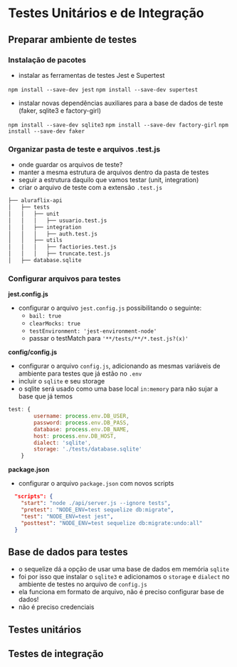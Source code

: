 # Testes Unitários e de Integração

## Preparar ambiente de testes

### Instalação de pacotes

- instalar as ferramentas de testes Jest e Supertest

`npm install --save-dev jest`
`npm install --save-dev supertest`

- instalar novas dependências auxiliares para a base de dados de teste (faker, sqlite3 e factory-girl)

`npm install --save-dev sqlite3`
`npm install --save-dev factory-girl`
`npm install --save-dev faker`

### Organizar pasta de teste e arquivos .test.js

- onde guardar os arquivos de teste?
- manter a mesma estrutura de arquivos dentro da pasta de testes
- seguir a estrutura daquilo que vamos testar (unit, integration)
- criar o arquivo de teste com a extensão `.test.js`

```bash
├── aluraflix-api
│   ├── tests
│   │   ├── unit
│   │   │   ├── usuario.test.js
│   │   ├── integration
│   │   │   ├── auth.test.js
│   │   ├── utils
│   │   │   ├── factiories.test.js
│   │   │   ├── truncate.test.js
│   ├── database.sqlite
```

### Configurar arquivos para testes

**jest.config.js**

- configurar o arquivo `jest.config.js` possibilitando o seguinte:
    - `bail: true` 
    - `clearMocks: true`
    - `testEnvironment: 'jest-environment-node'`
    - passar o testMatch para `'**/tests/**/*.test.js?(x)'`

**config/config.js**

- configurar o arquivo `config.js`, adicionando as mesmas variáveis de ambiente para testes que já estão no `.env`
- incluir o `sqlite` e seu storage
- o sqlite será usado como uma base local `in:memory` para não sujar a base que já temos

```javascript
test: {
        username: process.env.DB_USER,
        password: process.env.DB_PASS,
        database: process.env.DB_NAME,
        host: process.env.DB_HOST,
        dialect: 'sqlite',
        storage: './tests/database.sqlite'
    }
```

**package.json**

- configurar o arquivo `package.json` com novos scripts

```json
  "scripts": {
    "start": "node ./api/server.js --ignore tests",
    "pretest": "NODE_ENV=test sequelize db:migrate",  
    "test": "NODE_ENV=test jest",
    "posttest": "NODE_ENV=test sequelize db:migrate:undo:all"
  }
```

## Base de dados para testes

- o sequelize dá a opção de usar uma base de dados em memória `sqlite`
- foi por isso que instalar o `sqlite3` e adicionamos o `storage` e `dialect` no ambiente de testes no arquivo de `config.js`
- ela funciona em formato de arquivo, não é preciso configurar base de dados!
- não é preciso credenciais

## Testes unitários



## Testes de integração






